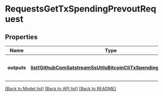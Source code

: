 # RequestsGetTxSpendingPrevoutRequest

## Properties
Name | Type | Description | Notes
------------ | ------------- | ------------- | -------------
**outputs** | [**list[GithubComSatstreamSsUtilsBitcoinCliTxSpendingPrevoutInput]**](GithubComSatstreamSsUtilsBitcoinCliTxSpendingPrevoutInput.md) | The transaction outputs to check | [optional] 

[[Back to Model list]](../README.md#documentation-for-models) [[Back to API list]](../README.md#documentation-for-api-endpoints) [[Back to README]](../README.md)

